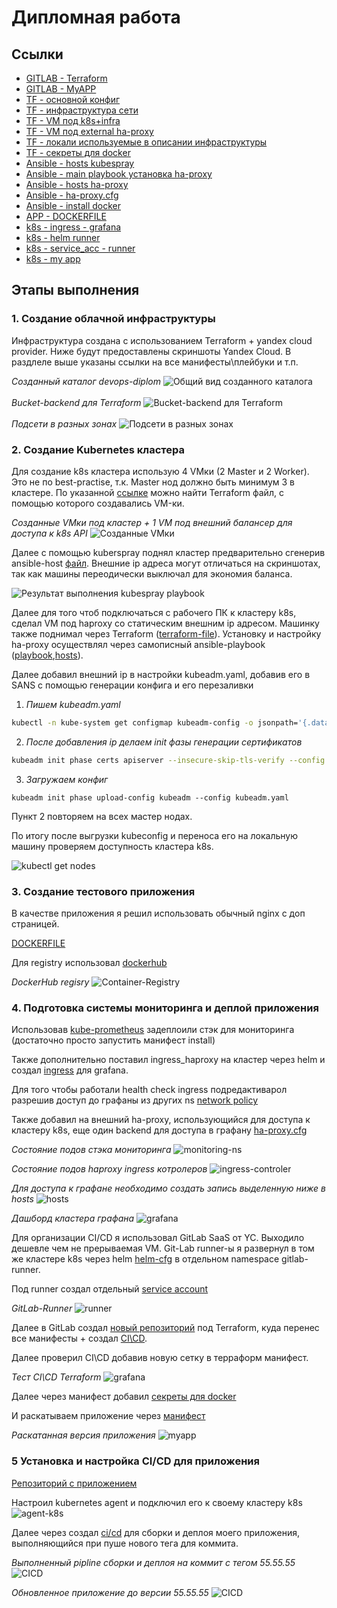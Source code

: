 # Дипломная работа

## Ссылки
* [GITLAB - Terraform](https://mfonarev.gitlab.yandexcloud.net/diplom/terraform-diplom)
* [GITLAB - MyAPP](https://mfonarev.gitlab.yandexcloud.net/diplom/diplom-app)
* [TF - основной конфиг](./IaaC/main.tf)
* [ТF - инфраструктура сети](./IaaC/network.tf)
* [ТF - VM под k8s+infra](./IaaC/k8s_inst.tf)
* [ТF - VM под external ha-proxy](./IaaC/ext_lb.tf)
* [ТF - локали используемые в описании инфраструктуры](./IaaC/local.tf)
* [TF - секреты для docker](k8s/secret_registry.yaml)
* [Ansible - hosts kubespray](./ansible/kubespray_cfg/diplom_cluster/hosts.yaml)
* [Ansible - main playbook установка ha-proxy](./ansible/ext_lb_haproxy/main.yml)
* [Ansible - hosts ha-proxy](./ansible/ext_lb_haproxy/hosts.yml)
* [Ansible - ha-proxy.cfg](./ansible/ext_lb_haproxy/templates/ha_proxy.conf.j2)
* [Ansible - install docker](./ansible/install_docker/install.yaml)
* [APP - DOCKERFILE](https://github.com/fonru/devops-diplom/blob/main/dockerfile)
* [k8s - ingress - grafana](k8s/ingress_grafana.yaml)
* [k8s - helm runner](./gitlab_conf/runner.conf)
* [k8s - service_acc - runner](./gitlab_conf/k8s_conf.yaml)
* [k8s - my app](k8s/my_app.yaml)

## Этапы выполнения

### 1. Создание облачной инфраструктуры

Инфраструктура создана c использованием Terraform + yandex cloud provider. Ниже будут предоставлены скриншоты Yandex Cloud. В раздлеле выше указаны ссылки на все манифесты\плейбуки и т.п.

*Созданный каталог devops-diplom*
![Общий вид созданного каталога](screenshoots/2.png)
\
\
*Bucket-backend для Terraform*
![Bucket-backend для Terraform](screenshoots/3.png)
\
\
*Подсети в разных зонах*
![Подсети в разных зонах](screenshoots/4.png)

### 2. Создание Kubernetes кластера

Для создание k8s кластера использую 4 VMки (2 Master и 2 Worker). Это не по best-practise, т.к. Master нод должно быть минимум 3 в кластере. По указанной [ссылке](./diplom.md#ссылки) можно найти Terraform файл, с помощью которого создавались VM-ки.

*Созданные VMки под кластер + 1 VM под внешний балансер для доступа к k8s API*
![Созданные VMки](screenshoots/5.png)

Далее с помощью kuberspray поднял кластер предварительно сгенерив ansible-host [файл](./ansible/kubespray_cfg/diplom_cluster/hosts.yaml). Внешние ip адреса могут отличаться на скриншотах, так как машины переодически выключал для экономия баланса.

![Результат выполнения kubespray playbook](screenshoots/6.png)

Далее для того чтоб подключаться с рабочего ПК к кластеру k8s, сделал VM под haproxy со статическим внешним ip адресом. Машинку также поднимал через Terraform ([terraform-file](./IaaC/ext_lb.tf)). Установку и настройку ha-proxy осуществлял через самописный ansible-playbook ([playbook](./ansible/ext_lb_haproxy/main.yml),[hosts](./ansible/ext_lb_haproxy/hosts.yml)).

Далее добавил внешний ip в настройки kubeadm.yaml, добавив его в SANS с помощью генерации конфига и его перезаливки

1. *Пишем kubeadm.yaml*
   
```sh
kubectl -n kube-system get configmap kubeadm-config -o jsonpath='{.data.ClusterConfiguration}' --insecure-skip-tls-verify > kubeadm.yaml
```

2. *После добавления ip делаем init фазы генерации сертификатов*
   
```sh
kubeadm init phase certs apiserver --insecure-skip-tls-verify --config kubeadm.yaml
```

3. *Загружаем конфиг*

```shell 
kubeadm init phase upload-config kubeadm --config kubeadm.yaml
```

Пункт 2 повторяем на всех мастер нодах.

По итогу после выгрузки kubeconfig и переноса его на локальную машину проверяем доступность кластера k8s.

![kubectl get nodes](screenshoots/7.png)

### 3. Создание тестового приложения

В качестве приложения я решил использовать обычный nginx с доп страницей. 

[DOCKERFILE](https://github.com/fonru/devops-diplom/blob/main/dockerfile)

Для registry использовал [dockerhub](https://hub.docker.com/repository/docker/fonru/diplom/general)

*DockerHub regisry*
![Container-Registry](screenshoots/18.png)

### 4. Подготовка cистемы мониторинга и деплой приложения

Использовав [kube-prometheus](https://github.com/prometheus-operator/kube-prometheus) задеплоили стэк для мониторинга (достаточно просто запустить манифест install)

Также дополнительно поставил ingress_haproxy на кластер через helm и создал [ingress](k8s/ingress_grafana.yaml) для grafana. 


Для того чтобы работали health check ingress подредактиварол разрешив доступ до графаны из других ns [network policy](diplom/k8s/grafana-networkPolicy.yaml)

Также добавил на внешний ha-proxy, использующийся для доступа к кластеру k8s, еще один backend для доступа в графану [ha-proxy.cfg](./ansible/ext_lb_haproxy/templates/ha_proxy.conf.j2)

*Состояние подов стэка мониторинга*
![monitoring-ns](screenshoots/10.png)

*Состояние подов haproxy ingress котролеров*
![ingress-controler](screenshoots/11.png)

*Для доступа к графане необходимо создать запись выделенную ниже в hosts*
![hosts](screenshoots/12.png)

*Дашборд кластера графана*
![grafana](screenshoots/13.png)

Для организации CI/CD я использовал GitLab SaaS от YC. Выходило дешевле чем не прерываемая VM.
Git-Lab runner-ы я развернул в том же кластере k8s через helm [helm-cfg](./gitlab_conf/runner.conf) в отдельном namespace gitlab-runner.

Под runner создал отдельный [service account](./gitlab_conf/k8s_conf.yaml)

*GitLab-Runner*
![runner](screenshoots/16.png)

Далее в GitLab создал [новый репозиторий](https://mfonarev.gitlab.yandexcloud.net/diplom/terraform-diplom) под Terraform,
куда перенес все манифесты + создал [CI\CD](./ci/.gitlab-ci.yml).

Далее проверил CI\CD добавив новую сетку в терраформ манифест.

*Тест CI\CD Terraform*
![grafana](screenshoots/15.png)

Далее через манифест добавил [секреты для docker](k8s/secret_registry.yaml)

И раскатываем приложение через [манифест](k8s/my_app.yaml)

*Раскатанная версия приложения*
![myapp](screenshoots/17.png)


### 5 Установка и настройка CI/CD для приложения

[Репозиторий с приложением](https://mfonarev.gitlab.yandexcloud.net/diplom/diplom-app)

Настроил kubernetes agent и подключил его к своему кластеру k8s
![agent-k8s](screenshoots/19.png)

Далее через создал [ci/cd](./ci/.gitlab-ci_myapp.yml) для сборки и деплоя моего приложения, выполняющийся при пуше нового тега для коммита.

*Выполненный pipline сборки и деплоя на коммит с тегом 55.55.55*
![CICD](screenshoots/21.png)

*Обновленное приложение до версии 55.55.55*
![CICD](screenshoots/22.png)

